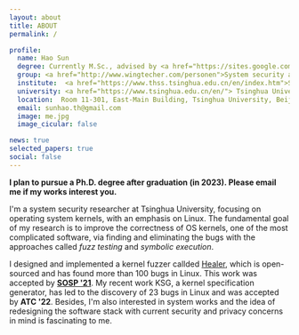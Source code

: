 ```yaml
---
layout: about
title: ABOUT
permalink: /

profile:
  name: Hao Sun
  degree: Currently M.Sc., advised by <a href="https://sites.google.com/site/jiangyu198964/home">Prof. Yu Jiang</a>
  group: <a href="http://www.wingtecher.com/personen">System security assurance group</a>
  institute:  <a href="https://www.thss.tsinghua.edu.cn/en/index.htm">School of Software</a>
  university: <a href="https://www.tsinghua.edu.cn/en/"> Tsinghua University </a>
  location:  Room 11-301, East-Main Building, Tsinghua University, Beijing, China
  email: sunhao.th@gmail.com
  image: me.jpg
  image_cicular: false

news: true
selected_papers: true 
social: false 
---
```


**I plan to pursue a Ph.D. degree after graduation (in 2023). Please email me if my works interest you.**

I'm a system security researcher at Tsinghua University, focusing on operating system kernels, with an emphasis on Linux. 
The fundamental goal of my research is to improve the correctness of OS kernels, one of the most complicated software, via finding and eliminating the bugs with the approaches called *fuzz testing* and *symbolic execution*.

I designed and implemented a kernel fuzzer callded [Healer](https://github.com/SunHao-0/healer), which is open-sourced and has found more than 100 bugs in Linux. 
This work was accepted by [**SOSP '21**](https://dl.acm.org/doi/10.1145/3477132.3483547).
My recent work KSG, a kernel specification generator, has led to the discovery of 23 bugs in Linux and was accepted by **ATC '22**.
Besides, I'm also interested in system works and the idea of redesigning the software stack with current security and privacy concerns in mind is fascinating to me.

